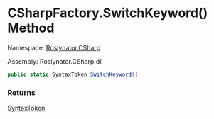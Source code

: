 # CSharpFactory\.SwitchKeyword\(\) Method

Namespace: [Roslynator.CSharp](../../README.md)

Assembly: Roslynator\.CSharp\.dll

```csharp
public static SyntaxToken SwitchKeyword()
```

### Returns

[SyntaxToken](https://docs.microsoft.com/en-us/dotnet/api/microsoft.codeanalysis.syntaxtoken)

